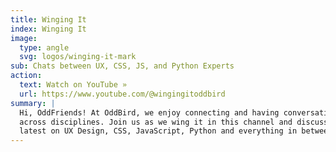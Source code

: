 ```yaml
---
title: Winging It
index: Winging It
image:
  type: angle
  svg: logos/winging-it-mark
sub: Chats between UX, CSS, JS, and Python Experts
action:
  text: Watch on YouTube »
  url: https://www.youtube.com/@wingingitoddbird
summary: |
  Hi, OddFriends! At OddBird, we enjoy connecting and having conversations
  across disciplines. Join us as we wing it in this channel and discuss the
  latest on UX Design, CSS, JavaScript, Python and everything in between.
---
```

